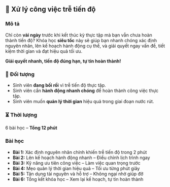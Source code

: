 ## 🚀 Xử lý công việc trễ tiến độ

### Mô tả  
Chỉ còn **vài ngày** trước khi kết thúc kỳ thực tập mà bạn vẫn chưa hoàn thành tiến độ? Khóa học **siêu tốc** này sẽ giúp bạn nhanh chóng xác định nguyên nhân, lên kế hoạch hành động cụ thể, và giải quyết ngay vấn đề, tiết kiệm thời gian và đạt hiệu quả tối ưu.  

**Giải quyết nhanh, tiến độ đúng hạn, tự tin hoàn thành!**  

### 🎯 Đối tượng  
- Sinh viên **đang bối rối** vì trễ tiến độ thực tập.  
- Sinh viên cần **hành động nhanh chóng** để hoàn thành công việc thực tập.  
- Sinh viên muốn **quản lý thời gian** hiệu quả trong giai đoạn nước rút.  

### ⏳ Thời lượng  
6 bài học – **Tổng 12 phút**  

### Bài học  
- **Bài 1:** Xác định nguyên nhân chính khiến trễ tiến độ trong 2 phút  
- **Bài 2:** Lên kế hoạch hành động nhanh – Điều chỉnh lịch trình ngay  
- **Bài 3:** Kỹ năng ưu tiên công việc – Làm việc quan trọng trước  
- **Bài 4:** Mẹo quản lý thời gian hiệu quả – Tối ưu từng phút giây  
- **Bài 5:** Tận dụng tài nguyên và hỗ trợ – Không ngại nhờ giúp đỡ  
- **Bài 6:** Tổng kết khóa học – Xem lại kế hoạch, tự tin hoàn thành